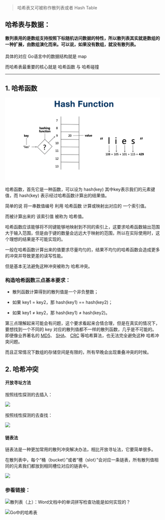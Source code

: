 > 哈希表又可被称作散列表或者 Hash Table

## 哈希表与数据：

#### 散列表用的是数组支持按照下标随机访问数据的特性，所以散列表其实就是数组的一种扩展，由数组演化而来。可以说，如果没有数组，就没有散列表。


具体的对应 Go语言中的数据结构就是 map 

而哈希表最重要的核心就是 哈希函数 与 哈希碰撞

---


## 1. 哈希函数

![](https://raw.githubusercontent.com/driverzhang/image-storage/master/20200321185537.png)

哈希函数，首先它是一种函数，可以设为 hash(key) 其中key表示我们的元素键值，而 hash(key) 表示经过哈希函数计算出的结果值。

简单的说 将一串数值编号 利用 哈希函数 计算或映射出对应的 一个索引值。

而被计算出来的 该索引值 被称为 哈希值。

哈希函数应该能够将不同键能够地映射到不同的索引上，这要求哈希函数输出范围大于输入范围，但是由于键的数量会远远大于映射的范围，所以在实际使用时，这个理想的结果是不可能实现的。


一般在哈希函数计算出来的值要求尽量均匀的，结果不均匀的哈希函数会造成更多的冲突并导致更差的读写性能。

但是基本无法避免这种冲突被称为 哈希冲突。

### 构造哈希函数三点基本要求：

- 散列函数计算得到的散列值是一个非负整数；

- 如果 key1 = key2，那 hash(key1) == hash(key2)；

- 如果 key1 ≠ key2，那 hash(key1) ≠ hash(key2)。


第三点理解起来可能会有问题，这个要求看起来合情合理，但是在真实的情况下，要想找到一个不同的 key 对应的散列值都不一样的散列函数，几乎是不可能的。即便像业界著名的 [MD5](https://zh.wikipedia.org/wiki/MD5)、 [SHA](https://zh.wikipedia.org/wiki/SHA%E5%AE%B6%E6%97%8F)、 [CRC](https://zh.wikipedia.org/wiki/%E5%BE%AA%E7%92%B0%E5%86%97%E9%A4%98%E6%A0%A1%E9%A9%97) 等哈希算法，也无法完全避免这种 哈希冲突问题。

而且正常情况下数组的存储空间是有限的，所有早晚会出现重叠冲突的时候。




## 2. 哈希冲突


#### 开放寻址方法

按照线性探测的去插入：

![](https://static001.geekbang.org/resource/image/5c/d5/5c31a3127cbc00f0c63409bbe1fbd0d5.jpg)


按照线性探测的去查找：

![](https://static001.geekbang.org/resource/image/91/ff/9126b0d33476777e7371b96e676e90ff.jpg)

#### 链表法

链表法是一种更加常用的散列冲突解决办法，相比开放寻址法，它要简单很多。

在散列表中，每个“桶（bucket）”或者“槽（slot）”会对应一条链表，所有散列值相同的元素我们都放到相同槽位对应的链表中。

![](https://static001.geekbang.org/resource/image/a4/7f/a4b77d593e4cb76acb2b0689294ec17f.jpg)



### 参看链接：

![散列表（上）：Word文档中的单词拼写检查功能是如何实现的？](https://time.geekbang.org/column/article/64233)

![Go中的哈希表](https://draveness.me/golang/docs/part2-foundation/ch03-datastructure/golang-hashmap/)